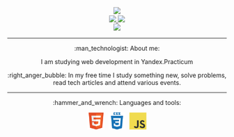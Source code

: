 <div id="header" align="center">
  <img src="https://media.giphy.com/media/bGgsc5mWoryfgKBx1u/giphy.gif" width="100"/>
</div>

<div id="badges" align="center">
  <a href="https://www.linkedin.com/in/artur-kulembetov-b60234238/" target="_blank">
    <img src="https://img.shields.io/badge/LinkedIn-blue?logo=linkedin&logoColor=white&style=for-the-badge"/>
    </a>
  <a href="https://t.me/artur_kulembetov" target="_blank">
    <img src="https://img.shields.io/badge/Telegram-lightblue?logo=telegram&logoColor=white&style=for-the-badge"/>
    </a>
</div>

<div id="picture-before-iam" align="center">
  <img src="https://media.giphy.com/media/3o84U0qMzAnzDBRPxK/giphy.gif"/>
</div>

---

<div id="about-me" align="center">
<p>:man_technologist: About me:<p>
<p>I am studying web development in Yandex.Practicum<p>
<p>:right_anger_bubble: In my free time I study something new, solve problems, read tech articles and attend various events.</p>
</div>

---

<div id="languages-and-tools" align="center">
 <p>:hammer_and_wrench: Languages and tools:<p>
 <img src="https://github.com/devicons/devicon/blob/master/icons/html5/html5-original.svg" title="HTML5" alt="HTML" width="40" height="40"/>&nbsp;
 <img src="https://github.com/devicons/devicon/blob/master/icons/css3/css3-plain-wordmark.svg"  title="CSS3" alt="CSS" width="40" height="40"/>&nbsp;
 <img src="https://github.com/devicons/devicon/blob/master/icons/javascript/javascript-original.svg" title="JavaScript" alt="JavaScript" width="40"
 <img src="https://github.com/devicons/devicon/blob/master/icons/git/git-original-wordmark.svg" title="Git" **alt="Git" width="40" height="40"/>
</div>
